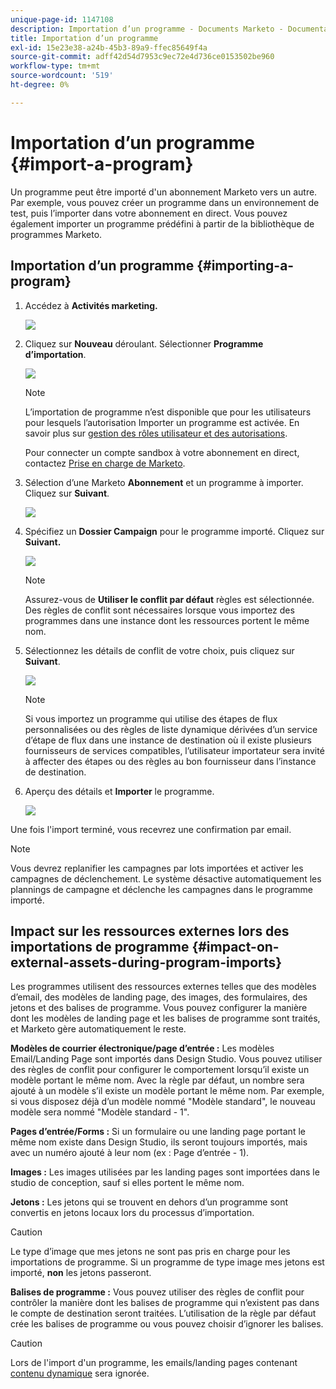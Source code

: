 ```yaml
---
unique-page-id: 1147108
description: Importation d’un programme - Documents Marketo - Documentation du produit
title: Importation d’un programme
exl-id: 15e23e38-a24b-45b3-89a9-ffec85649f4a
source-git-commit: adff42d54d7953c9ec72e4d736ce0153502be960
workflow-type: tm+mt
source-wordcount: '519'
ht-degree: 0%

---
```


# Importation d’un programme {#import-a-program}

Un programme peut être importé d&#39;un abonnement Marketo vers un autre. Par exemple, vous pouvez créer un programme dans un environnement de test, puis l’importer dans votre abonnement en direct. Vous pouvez également importer un programme prédéfini à partir de la bibliothèque de programmes Marketo.

## Importation d’un programme {#importing-a-program}

1. Accédez à **Activités marketing.**

   ![](assets/import-a-program-1.png)

1. Cliquez sur **Nouveau** déroulant. Sélectionner **Programme d’importation**.

   ![](assets/import-a-program-2.png)

   >[!NOTE]
   >
   >L’importation de programme n’est disponible que pour les utilisateurs pour lesquels l’autorisation Importer un programme est activée. En savoir plus sur [gestion des rôles utilisateur et des autorisations](/help/marketo/product-docs/administration/users-and-roles/managing-user-roles-and-permissions.md).
   >
   >Pour connecter un compte sandbox à votre abonnement en direct, contactez [Prise en charge de Marketo](https://nation.marketo.com/t5/Support/ct-p/Support).

1. Sélection d’une Marketo **Abonnement** et un programme à importer. Cliquez sur **Suivant**.

   ![](assets/import-a-program-3.png)

1. Spécifiez un **Dossier Campaign** pour le programme importé. Cliquez sur **Suivant.**

   ![](assets/import-a-program-4.png)

   >[!NOTE]
   >
   >Assurez-vous de **Utiliser le conflit par défaut** règles est sélectionnée. Des règles de conflit sont nécessaires lorsque vous importez des programmes dans une instance dont les ressources portent le même nom.

1. Sélectionnez les détails de conflit de votre choix, puis cliquez sur **Suivant**.

   ![](assets/import-a-program-5.png)

   >[!NOTE]
   >
   >Si vous importez un programme qui utilise des étapes de flux personnalisées ou des règles de liste dynamique dérivées d’un service d’étape de flux dans une instance de destination où il existe plusieurs fournisseurs de services compatibles, l’utilisateur importateur sera invité à affecter des étapes ou des règles au bon fournisseur dans l’instance de destination.

1. Aperçu des détails et **Importer** le programme.

   ![](assets/import-a-program-6.png)

Une fois l&#39;import terminé, vous recevrez une confirmation par email.

>[!NOTE]
>
>Vous devrez replanifier les campagnes par lots importées et activer les campagnes de déclenchement. Le système désactive automatiquement les plannings de campagne et déclenche les campagnes dans le programme importé.

## Impact sur les ressources externes lors des importations de programme {#impact-on-external-assets-during-program-imports}

Les programmes utilisent des ressources externes telles que des modèles d’email, des modèles de landing page, des images, des formulaires, des jetons et des balises de programme. Vous pouvez configurer la manière dont les modèles de landing page et les balises de programme sont traités, et Marketo gère automatiquement le reste.

**Modèles de courrier électronique/page d’entrée :** Les modèles Email/Landing Page sont importés dans Design Studio. Vous pouvez utiliser des règles de conflit pour configurer le comportement lorsqu’il existe un modèle portant le même nom. Avec la règle par défaut, un nombre sera ajouté à un modèle s’il existe un modèle portant le même nom. Par exemple, si vous disposez déjà d’un modèle nommé &quot;Modèle standard&quot;, le nouveau modèle sera nommé &quot;Modèle standard - 1&quot;.

**Pages d’entrée/Forms :** Si un formulaire ou une landing page portant le même nom existe dans Design Studio, ils seront toujours importés, mais avec un numéro ajouté à leur nom (ex : Page d’entrée - 1).

**Images :** Les images utilisées par les landing pages sont importées dans le studio de conception, sauf si elles portent le même nom.

**Jetons :** Les jetons qui se trouvent en dehors d’un programme sont convertis en jetons locaux lors du processus d’importation.

>[!CAUTION]
>
>Le type d’image que mes jetons ne sont pas pris en charge pour les importations de programme. Si un programme de type image mes jetons est importé, **non** les jetons passeront.

**Balises de programme :** Vous pouvez utiliser des règles de conflit pour contrôler la manière dont les balises de programme qui n’existent pas dans le compte de destination seront traitées. L’utilisation de la règle par défaut crée les balises de programme ou vous pouvez choisir d’ignorer les balises.

>[!CAUTION]
>
>Lors de l&#39;import d&#39;un programme, les emails/landing pages contenant [contenu dynamique](/help/marketo/product-docs/personalization/segmentation-and-snippets/segmentation/understanding-dynamic-content.md) sera ignorée.
